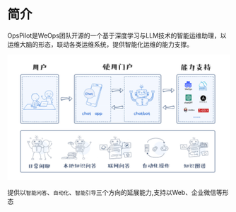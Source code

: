 # 简介

OpsPilot是WeOps团队开源的一个基于深度学习与LLM技术的智能运维助理，以运维大脑的形态，联动各类运维系统，提供智能化运维的能力支撑。

<img src="./images/chatbot.png" >

提供以`智能问答`、`自动化`、`智能引导`三个方向的延展能力,支持以Web、企业微信等形态